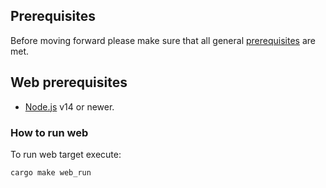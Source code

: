 ## Prerequisites

Before moving forward please make sure that all general [prerequisites](./Prerequisites.md) are met.

## Web prerequisites

- [Node.js](https://nodejs.org/) v14 or newer.

### How to run web

To run web target execute:
```
cargo make web_run
```


